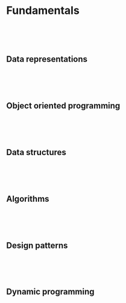 # Fundamentals

<br>
<br>
<br>

## Data representations

<br>
<br>
<br>

## Object oriented programming

<br>
<br>
<br>

## Data structures

<br>
<br>
<br>

## Algorithms

<br>
<br>
<br>

## Design patterns

<br>
<br>
<br>

## Dynamic programming

<br>
<br>
<br>

